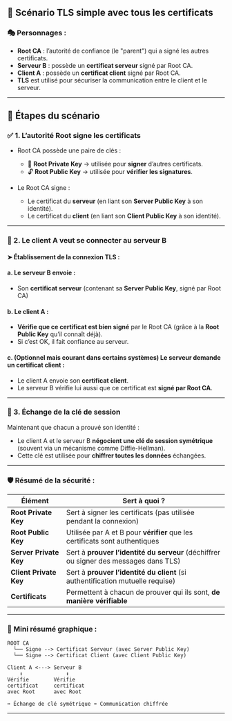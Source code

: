 ## 🔐 Scénario TLS simple avec tous les certificats

### 🎭 Personnages :

* **Root CA** : l’autorité de confiance (le "parent") qui a signé les autres certificats.
* **Serveur B** : possède un **certificat serveur** signé par Root CA.
* **Client A** : possède un **certificat client** signé par Root CA.
* **TLS** est utilisé pour sécuriser la communication entre le client et le serveur.

---

## 🧩 Étapes du scénario

### ✅ 1. L’autorité Root signe les certificats

* Root CA possède une paire de clés :

  * 🔐 **Root Private Key** → utilisée pour **signer** d’autres certificats.
  * 🔓 **Root Public Key** → utilisée pour **vérifier les signatures**.

* Le Root CA signe :

  * Le certificat du **serveur** (en liant son **Server Public Key** à son identité).
  * Le certificat du **client** (en liant son **Client Public Key** à son identité).

---

### 🔁 2. Le client A veut se connecter au serveur B

#### ➤ **Établissement de la connexion TLS** :

#### a. Le serveur B envoie :

* Son **certificat serveur** (contenant sa **Server Public Key**, signé par Root CA)

#### b. Le client A :

* **Vérifie que ce certificat est bien signé** par le Root CA (grâce à la **Root Public Key** qu’il connaît déjà).
* Si c’est OK, il fait confiance au serveur.

#### c. (Optionnel mais courant dans certains systèmes) Le **serveur demande un certificat client** :

* Le client A envoie son **certificat client**.
* Le serveur B vérifie lui aussi que ce certificat est **signé par Root CA**.

---

### 🔑 3. Échange de la clé de session

Maintenant que chacun a prouvé son identité :

* Le client A et le serveur B **négocient une clé de session symétrique** (souvent via un mécanisme comme Diffie-Hellman).
* Cette clé est utilisée pour **chiffrer toutes les données** échangées.

---

### 🛡️ Résumé de la sécurité :

| Élément                | Sert à quoi ?                                                                         |
| ---------------------- | ------------------------------------------------------------------------------------- |
| **Root Private Key**   | Sert à signer les certificats (pas utilisée pendant la connexion)                     |
| **Root Public Key**    | Utilisée par A et B pour **vérifier** que les certificats sont authentiques           |
| **Server Private Key** | Sert à **prouver l’identité du serveur** (déchiffrer ou signer des messages dans TLS) |
| **Client Private Key** | Sert à **prouver l’identité du client** (si authentification mutuelle requise)        |
| **Certificats**        | Permettent à chacun de prouver qui ils sont, **de manière vérifiable**                |

---

### 🔐 Mini résumé graphique :

```plaintext
ROOT CA
  └── Signe --> Certificat Serveur (avec Server Public Key)
  └── Signe --> Certificat Client (avec Client Public Key)

Client A <---> Serveur B
    ↕              ↕
Vérifie        Vérifie
certificat     certificat
avec Root      avec Root

➡️ Échange de clé symétrique ➡️ Communication chiffrée
```

---

